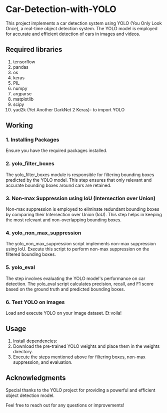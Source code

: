 # Car-Detection-with-YOLO
This project implements a car detection system using YOLO (You Only Look Once), a real-time object detection system. The YOLO model is employed for accurate and efficient detection of cars in images and videos.

## Required libraries

1. tensorflow
2. pandas
3. os
4. keras
5. PIL
6. numpy
7. argparse
8. matplotlib
9. scipy
10. yad2k (Yet Another DarkNet 2 Keras)- to import YOLO

## Working
### 1. Installing Packages
Ensure you have the required packages installed.

### 2. yolo_filter_boxes
The yolo_filter_boxes module is responsible for filtering bounding boxes predicted by the YOLO model. This step ensures that only relevant and accurate bounding boxes around cars are retained.

### 3. Non-max Suppression using IoU (Intersection over Union)
Non-max suppression is employed to eliminate redundant bounding boxes by comparing their Intersection over Union (IoU). This step helps in keeping the most relevant and non-overlapping bounding boxes.

### 4. yolo_non_max_suppression
The yolo_non_max_suppression script implements non-max suppression using IoU. Execute this script to perform non-max suppression on the filtered bounding boxes.

### 5. yolo_eval
The step involves evaluating the YOLO model's performance on car detection. The yolo_eval script calculates precision, recall, and F1 score based on the ground truth and predicted bounding boxes.

### 6. Test YOLO on images
Load and execute YOLO on your image dataset. Et voila!

## Usage
1. Install dependencies:
2. Download the pre-trained YOLO weights and place them in the weights directory.
3. Execute the steps mentioned above for filtering boxes, non-max suppression, and evaluation.

## Acknowledgments
Special thanks to the YOLO project for providing a powerful and efficient object detection model.

Feel free to reach out for any questions or improvements!
